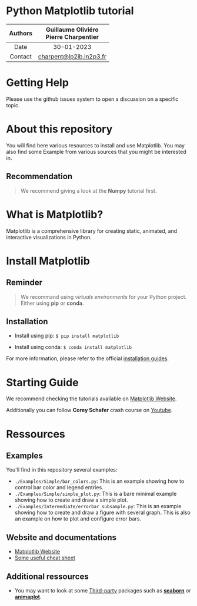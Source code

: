 Python Matplotlib tutorial
==========================

|Authors| Guillaume Oliviéro<br>Pierre Charpentier|
|:---:|:---:|
|Date| 30-01-2023|
|Contact| charpent@lp2ib.in2p3.fr|

Getting Help
============

Please use the github issues system to open a discussion on a specific topic.

About this repository
=====================

You will find here various resources to install and use Matplotlib.
You may also find some Example from various sources that you might be interested in.

Recommendation
--------------

>We recommend giving a look at the **Numpy** tutorial first.

What is Matplotlib?
===================

Matplotlib is a comprehensive library for creating static, animated, and interactive visualizations in Python.

Install Matplotlib
==================

Reminder
--------
>We recommand using _virtuals environments_ for your Python project. Either using **pip** or **conda**.

Installation
------------
- Install using pip: `$ pip install matplotlib`

- Install using conda: `$ conda install matplotlib`

For more information, please refer to the official [installation guides](https://matplotlib.org/stable/users/installing/index.html).

Starting Guide
==============

We recommend checking the tutorials available on [Matplotlib Website](https://matplotlib.org/stable/tutorials/index.html).

Additionally you can follow **Corey Schafer** crash course on [Youtube](https://www.youtube.com/playlist?list=PL-osiE80TeTvipOqomVEeZ1HRrcEvtZB_).

Ressources
==========

Examples
--------

You'll find in this repository several examples:
* `./Examples/Simple/bar_colors.py`: This is an example showing how to control bar color and legend entries.
* `./Examples/Simple/simple_plot.py`: This is a bare minimal example showing how to create and draw a simple plot.
* `./Examples/Intermediate/errorbar_subsample.py`: This is an example showing how to create and draw a figure with several graph. This is also an example on how to plot and configure error bars.

Website and documentations
--------------------------

* [Matplotlib Website](https://matplotlib.org/stable/index.html)
* [Some useful cheat sheet](https://matplotlib.org/cheatsheets/)

Additional ressources
---------------------

* You may want to look at some [Third-party](https://matplotlib.org/mpl-third-party/) packages such as [**seaborn**](https://seaborn.pydata.org) or [**animaplot**](https://animatplot.readthedocs.io/en/stable/).
